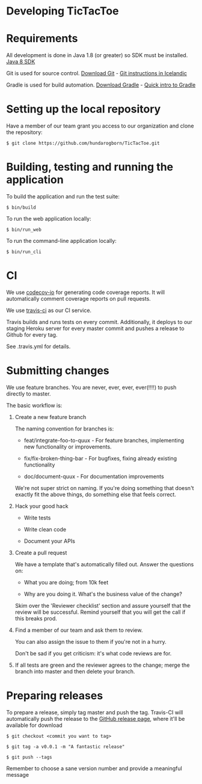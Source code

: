 Developing TicTacToe
====================

# Requirements

All development is done in Java 1.8 (or greater) so SDK must be installed.
[Java 8 SDK](http://www.oracle.com/technetwork/java/javase/downloads/jdk8-downloads-2133151.html)

Git is used for source control. [Download Git](https://git-scm.com/downloads) - 
[Git instructions in Icelandic](https://github.com/gaui/git)

Gradle is used for build automation. [Download Gradle](https://gradle.org/gradle-download/) - 
[Quick intro to Gradle](https://github.com/joningis/hugb_hello_world)


# Setting up the local repository

Have a member of our team grant you access to our organization and clone the repository:

```
$ git clone https://github.com/hundarogborn/TicTacToe.git
```

# Building, testing and running the application

To build the application and run the test suite:

```
$ bin/build 
```

To run the web application locally:

```
$ bin/run_web
```

To run the command-line application locally:

```
$ bin/run_cli
```

# CI

We use [codecov-io](https://codecov.io/gh/hundarogborn/TicTacToe) for generating code coverage reports.
It will automatically comment coverage reports on pull requests.

We use [travis-ci](https://travis-ci.org/hundarogborn/TicTacToe) as our CI service.

Travis builds and runs tests on every commit.
Additionally, it deploys to our staging Heroku server for every master commit and pushes
a release to Github for every tag.

See .travis.yml for details.

# Submitting changes

We use feature branches.  You are never, ever, ever, ever(!!!!) to push directly to master.

The basic workflow is:

1. Create a new feature branch

   The naming convention for branches is:
   - feat/integrate-foo-to-quux - For feature branches, implementing new functionality or improvements.
   
   - fix/fix-broken-thing-bar - For bugfixes, fixing already existing functionality
   
   - doc/document-quux - For documentation improvements
   
   We're not super strict on naming.  If you're doing something that doesn't exactly fit the above things,
   do something else that feels correct.
   
2. Hack your good hack

   - Write tests
   
   - Write clean code
   
   - Document your APIs

3. Create a pull request

   We have a template that's automatically filled out.  Answer the questions on:
   
   - What you are doing; from 10k feet
   
   - Why are you doing it.  What's the business value of the change?
   
   Skim over the 'Reviewer checklist' section and assure yourself that the review will be successful.  Remind
   yourself that you will get the call if this breaks prod.
   
4. Find a member of our team and ask them to review.

   You can also assign the issue to them if you're not in a hurry.
   
   Don't be sad if you get criticism: it's what code reviews are for.
   
5. If all tests are green and the reviewer agrees to the change; merge the branch into master and then delete your branch.


# Preparing releases

To prepare a release, simply tag master and push the tag.
Travis-CI will automatically push the release to the [GitHub release page](https://github.com/hundarogborn/TicTacToe/releases), where it'll be available for download

```
$ git checkout <commit you want to tag>
```
```
$ git tag -a v0.0.1 -m "A fantastic release"
```
```
$ git push --tags
```

Remember to choose a sane version number and provide a meaningful message


